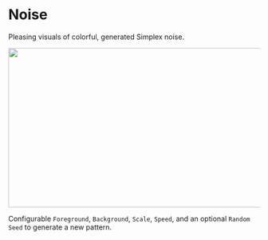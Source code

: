 # Noise

Pleasing visuals of colorful, generated Simplex noise.

<img src="./noise.gif" width="640" height="320">

Configurable `Foreground`, `Background`, `Scale`, `Speed`, and an optional `Random Seed` to generate a new pattern.

